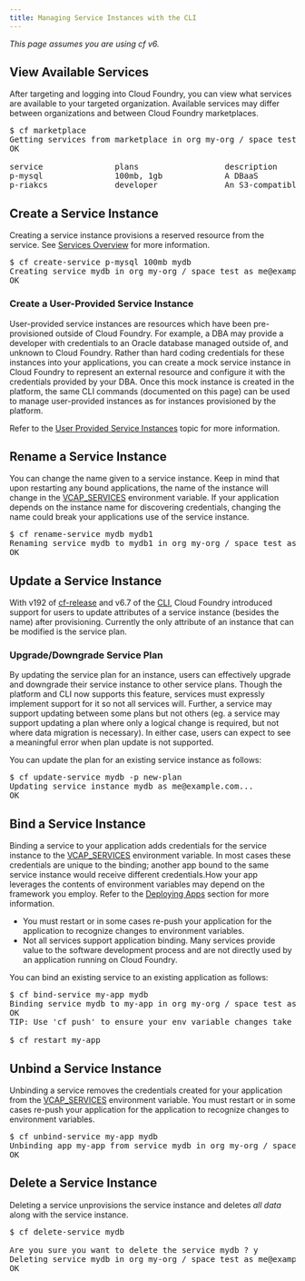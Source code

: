 ```yaml
---
title: Managing Service Instances with the CLI
---
```


_This page assumes you are using cf v6._

## <a id='viewing-services'></a> View Available Services ##

After targeting and logging into Cloud Foundry, you can view what services are available to your targeted organization. Available services may differ between organizations and between Cloud Foundry marketplaces.

<pre class="terminal">
$ cf marketplace
Getting services from marketplace in org my-org / space test as me@example.com...
OK

service               plans                  description
p-mysql               100mb, 1gb             A DBaaS
p-riakcs              developer              An S3-compatible object store
</pre>

## <a id='create'></a>Create a Service Instance ##

Creating a service instance provisions a reserved resource from the service. See [Services Overview](index.html) for more information.

<pre class="terminal">
$ cf create-service p-mysql 100mb mydb
Creating service mydb in org my-org / space test as me@example.com...
OK
</pre>

### <a id='user-provided'></a>Create a User-Provided Service Instance ##

User-provided service instances are resources which have been pre-provisioned outside of Cloud Foundry. For example, a DBA may provide a developer with credentials to an Oracle database managed outside of, and unknown to Cloud Foundry. Rather than hard coding credentials for these instances into your applications, you can create a mock service instance in Cloud Foundry to represent an external resource and configure it with the credentials provided by your DBA. Once this mock instance is created in the platform, the same CLI commands (documented on this page) can be used to manage user-provided instances as for instances provisioned by the platform.

Refer to the [User Provided Service Instances](user-provided.html) topic for more information.

## <a id='rename_service'></a>Rename a Service Instance ##

You can change the name given to a service instance. Keep in mind that upon restarting any bound applications, the name of the instance will change in the [VCAP_SERVICES](../deploy-apps/environment-variable.html) environment variable. If your application depends on the instance name for discovering credentials, changing the name could break your applications use of the service instance.

<pre class="terminal">
$ cf rename-service mydb mydb1
Renaming service mydb to mydb1 in org my-org / space test as me@example.com...
OK
</pre>

## <a id='update_service'></a>Update a Service Instance ##

With v192 of [cf-release](https://github.com/cloudfoundry/cf-release) and v6.7 of the [CLI](https://github.com/cloudfoundry/cli), Cloud Foundry introduced support for users to update attributes of a service instance (besides the name) after provisioning. Currently the only attribute of an instance that can be modified is the service plan.

### Upgrade/Downgrade Service Plan

By updating the service plan for an instance, users can effectively upgrade and downgrade their service instance to other service plans. Though the platform and CLI now supports this feature, services must expressly implement support for it so not all services will. Further, a service may support updating between some plans but not others (eg. a service may support updating a plan where only a logical change is required, but not where data migration is necessary). In either case, users can expect to see a meaningful error when plan update is not supported.

You can update the plan for an existing service instance as follows:

<pre class="terminal">
$ cf update-service mydb -p new-plan
Updating service instance mydb as me@example.com...
OK
</pre>

## <a id='bind'></a>Bind a Service Instance ##

Binding a service to your application adds credentials for the service instance to the [VCAP_SERVICES](../deploy-apps/environment-variable.html) environment variable. In most cases these credentials are unique to the binding; another app bound to the same service instance would receive different credentials.How your app leverages the contents of environment variables may depend on the framework you employ. Refer to the [Deploying Apps](../deploy-apps/index.html) section for more information.

* You must restart or in some cases re-push your application for the application to recognize changes to environment variables.
* Not all services support application binding. Many services provide value to the software development process and are not directly used by an application running on Cloud Foundry.

You can bind an existing service to an existing application as follows:

<pre class="terminal">
$ cf bind-service my-app mydb
Binding service mydb to my-app in org my-org / space test as me@example.com...
OK
TIP: Use 'cf push' to ensure your env variable changes take effect

$ cf restart my-app
</pre>

## <a id='unbind'></a>Unbind a Service Instance ##

Unbinding a service removes the credentials created for your application from the [VCAP_SERVICES](../deploy-apps/environment-variable.html) environment variable. You must restart or in some cases re-push your application for the application to recognize changes to environment variables.

<pre class="terminal">
$ cf unbind-service my-app mydb
Unbinding app my-app from service mydb in org my-org / space test as me@example.com...
OK
</pre>

## <a id='delete'></a>Delete a Service Instance ##

Deleting a service unprovisions the service instance and deletes *all data* along with the service instance.

<pre class="terminal">
$ cf delete-service mydb

Are you sure you want to delete the service mydb ? y
Deleting service mydb in org my-org / space test as me@example.com...
OK
</pre>
